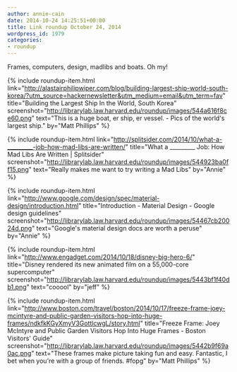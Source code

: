 ```yaml
---
author: annie-cain
date: 2014-10-24 14:25:51+00:00
title: Link roundup October 24, 2014
wordpress_id: 1979
categories:
- roundup
---
```


Frames, computers, design, madlibs and boats. Oh my!

{% include roundup-item.html
  link="http://alastairphilipwiper.com/blog/building-largest-ship-world-south-korea/?utm_source=hackernewsletter&utm_medium=email&utm_term=fav"
  title="Building the Largest Ship In the World, South Korea"
  screenshot="http://librarylab.law.harvard.edu/roundup/images/544a616f8ce60.png"
  text="This is a huge boat, er ship, er vessel. - Pics of the world's largest ship."
  by="Matt Phillips"
%}

{% include roundup-item.html
  link="http://splitsider.com/2014/10/what-a-_________-job-how-mad-libs-are-written/"
  title="What a _________ Job: How Mad Libs Are Written | Splitsider"
  screenshot="http://librarylab.law.harvard.edu/roundup/images/544923ba0ff15.png"
  text="Really makes me want to try writing a Mad Libs"
  by="Annie"
%}

{% include roundup-item.html
  link="http://www.google.com/design/spec/material-design/introduction.html"
  title="Introduction - Material Design - Google design guidelines"
  screenshot="http://librarylab.law.harvard.edu/roundup/images/54467cb20024d.png"
  text="Google's material design docs are worth a peruse"
  by="Annie"
%}

{% include roundup-item.html
  link="http://www.engadget.com/2014/10/18/disney-big-hero-6/"
  title="Disney rendered its new animated film on a 55,000-core supercomputer"
  screenshot="http://librarylab.law.harvard.edu/roundup/images/5443bf1f40db1.png"
  text="cooool"
  by="jeff"
%}

{% include roundup-item.html
  link="http://www.boston.com/travel/boston/2014/10/17/freeze-frame-joey-mcintyre-and-public-garden-visitors-hop-into-huge-frames/ndkfkKGyXmyV3GottlcwgL/story.html"
  title="Freeze Frame: Joey McIntyre and Public Garden Visitors Hop Into Huge Frames - Boston Visitors' Guide"
  screenshot="http://librarylab.law.harvard.edu/roundup/images/5442b9f69a0ac.png"
  text="These frames make picture taking fun and easy. Fantastic, I bet when you're with a group of friends. #fopg"
  by="Matt Phillips"
%}
